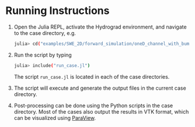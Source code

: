 
# Running Instructions

1. Open the Julia REPL, activate the Hydrograd environment, and navigate to the case directory, e.g.

   ```bash
   julia> cd("examples/SWE_2D/forward_simulation/oneD_channel_with_bump")
   ```

2. Run the script by typing
   ```bash
   julia> include("run_case.jl")
   ```
   The script `run_case.jl` is located in each of the case directories.
3. The script will execute and generate the output files in the current case directory.
4. Post-processing can be done using the Python scripts in the case directory. Most of the cases also output the results in VTK format, which can be visualized using [ParaView](https://www.paraview.org/).

